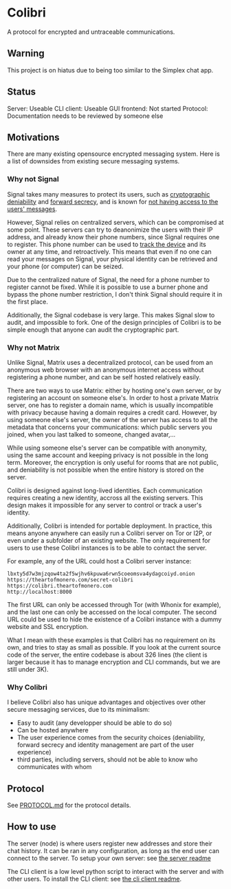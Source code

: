 # Colibri

A protocol for encrypted and untraceable communications.

## Warning

This project is on hiatus due to being too similar to the Simplex chat app.

## Status

Server: Useable
CLI client: Useable
GUI frontend: Not started
Protocol: Documentation needs to be reviewed by someone else

## Motivations

There are many existing opensource encrypted messaging system.
Here is a list of downsides from existing secure messaging systems.

### Why not Signal

Signal takes many measures to protect its users, such as [cryptographic deniability](https://www.praetorian.com/blog/an-opinionated-series-on-why-signal-protocol-is-well-designed-deniability/) and [forward secrecy](https://signal.org/blog/asynchronous-security/), and is known for [not having access to the users' messages](https://www.youtube.com/watch?v=3oPeIbpA5x8).

However, Signal relies on centralized servers, which can be compromised at some point. These servers can try to deanonimize the users with their IP address, and already know their phone numbers, since Signal requires one to register.
This phone number can be used to [track the device](https://en.wikipedia.org/wiki/Mobile_phone_tracking) and its owner at any time, and retroactively. This means that even if no one can read your messages on Signal, your physical identity can be retrieved and your phone (or computer) can be seized.

Due to the centralized nature of Signal, the need for a phone number to register cannot be fixed. While it is possible to use a burner phone and bypass the phone number restriction, I don't think Signal should require it in the first place.

Additionally, the Signal codebase is very large. This makes Signal slow to audit, and impossible to fork. One of the design principles of Colibri is to be simple enough that anyone can audit the cryptographic part.

### Why not Matrix

Unlike Signal, Matrix uses a decentralized protocol, can be used from an anonymous web browser with an anonymous internet access without registering a phone number, and can be self hosted relatively easily.

There are two ways to use Matrix: either by hosting one's own server, or by registering an account on someone else's.
In order to host a private Matrix server, one has to register a domain name, which is usually incompatible with privacy because having a domain requires a credit card.
However, by using someone else's server, the owner of the server has access to all the metadata that concerns your communications: which public servers you joined, when you last talked to someone, changed avatar,...

While using someone else's server can be compatible with anonymity, using the same account and keeping privacy is not possible in the long term. Moreover, the encryption is only useful for rooms that are not public, and deniability is not possible when the entire history is stored on the server.

Colibri is designed against long-lived identities. Each communication requires creating a new identity, accross all the existing servers. This design makes it impossible for any server to control or track a user's identity.

Additionally, Colibri is intended for portable deployment. In practice, this means anyone anywhere can easily run a Colibri server on Tor or I2P, or even under a subfolder of an existing website.
The only requirement for users to use these Colibri instances is to be able to contact the server.

For example, any of the URL could host a Colibri server instance:
```
lbxty5d7w3mjzqow4ta2f5wjhv6kpuwa6rwn5coeomsva4ydagcoiyd.onion
https://theartofmonero.com/secret-colibri
https://colibri.theartofmonero.com
http://localhost:8000
```
The first URL can only be accessed through Tor (with Whonix for example), and the last one can only be accessed on the local computer.
The second URL could be used to hide the existence of a Colibri instance with a dummy website and SSL encryption.

What I mean with these examples is that Colibri has no requirement on its own, and tries to stay as small as possible.
If you look at the current source code of the server, the entire codebase is about 326 lines (the client is larger because it has to manage encryption and CLI commands, but we are still under 3K).



### Why Colibri

I believe Colibri also has unique advantages and objectives over other secure messaging services, due to its minimalism:
- Easy to audit (any developper should be able to do so)
- Can be hosted anywhere
- The user experience comes from the security choices (deniability, forward secrecy and identity management are part of the user experience)
- third parties, including servers, should not be able to know who communicates with whom


## Protocol

See [PROTOCOL.md](./PROTOCOL.md) for the protocol details.

## How to use

The server (node) is where users register new addresses and store their chat history. It can be ran in any configuration, as long as the end user can connect to the server.
To setup your own server: see [the server readme](./server/)

The CLI client is a low level python script to interact with the server and with other users.
To install the CLI client: see [the cli client readme](./cli-client/).

[//]: # "## Future plans"
[//]: # ""
[//]: # "These ideas will not be considered until the base service works."
[//]: # ""
[//]: # "- In order to improve the reactivity, the server and CLI client will probably need some kind of event streaming feature to allow the server to send events to the client."
[//]: # "- Some additional features, like bridges, will have to be implemented as external bots in order to keep the code base small."
[//]: # "To do this, a special type of message could be created to allow custom extensions to exchange data."
[//]: # ""

